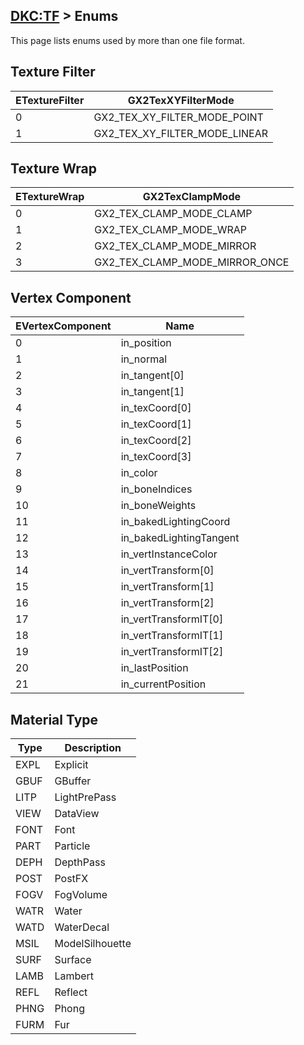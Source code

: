 ## [DKC:TF](/formats.md#dkctf) > Enums

This page lists enums used by more than one file format.

## Texture Filter
| ETextureFilter | GX2TexXYFilterMode |
| --- | --- |
| 0 | GX2_TEX_XY_FILTER_MODE_POINT |
| 1 | GX2_TEX_XY_FILTER_MODE_LINEAR |

## Texture Wrap
| ETextureWrap | GX2TexClampMode |
| --- | --- |
| 0 | GX2_TEX_CLAMP_MODE_CLAMP |
| 1 | GX2_TEX_CLAMP_MODE_WRAP |
| 2 | GX2_TEX_CLAMP_MODE_MIRROR |
| 3 | GX2_TEX_CLAMP_MODE_MIRROR_ONCE |

## Vertex Component
| EVertexComponent | Name |
| --- | --- |
| 0 | in_position |
| 1 | in_normal |
| 2 | in_tangent[0] |
| 3 | in_tangent[1] |
| 4 | in_texCoord[0] |
| 5 | in_texCoord[1] |
| 6 | in_texCoord[2] |
| 7 | in_texCoord[3] |
| 8 | in_color |
| 9 | in_boneIndices |
| 10 | in_boneWeights |
| 11 | in_bakedLightingCoord |
| 12 | in_bakedLightingTangent |
| 13 | in_vertInstanceColor |
| 14 | in_vertTransform[0] |
| 15 | in_vertTransform[1] |
| 16 | in_vertTransform[2] |
| 17 | in_vertTransformIT[0] |
| 18 | in_vertTransformIT[1] |
| 19 | in_vertTransformIT[2] |
| 20 | in_lastPosition |
| 21 | in_currentPosition |

## Material Type
| Type | Description |
| --- | --- |
| EXPL | Explicit |
| GBUF | GBuffer |
| LITP | LightPrePass |
| VIEW | DataView |
| FONT | Font |
| PART | Particle |
| DEPH | DepthPass |
| POST | PostFX |
| FOGV | FogVolume |
| WATR | Water |
| WATD | WaterDecal |
| MSIL | ModelSilhouette |
| SURF | Surface |
| LAMB | Lambert |
| REFL | Reflect |
| PHNG | Phong |
| FURM | Fur |